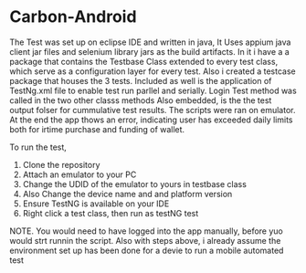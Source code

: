 # Carbon-Android
The Test was set up on eclipse IDE and written in java, It Uses appium java client jar files and selenium library jars as the build artifacts.
In it i have a a package that contains the Testbase Class extended to every test class, which serve as a configuration layer for every test.
Also i created a testcase package that houses the 3 tests.
Included as well is the application of TestNg.xml file to enable  test run parllel and serially.
Login Test method was called in the two other classs methods
Also embedded, is the the test output folser for cummulative test results.
The scripts were ran on emulator. At the end the app thows an error, indicating user has exceeded daily limits both for irtime purchase and funding of wallet.



To run the test,
1. Clone the repository
2. Attach an emulator to your PC
3. Change the UDID of the emulator to yours in testbase class
4. Also Change the device name and and platform version
5. Ensure TestNG is available on your IDE
6. Right click a test class, then run as testNG test

NOTE. You would need to have logged into the app manually, before yuo would strt runnin the script. Also with steps above, i already assume the environment set up has been done for a devie to run a mobile automated test





